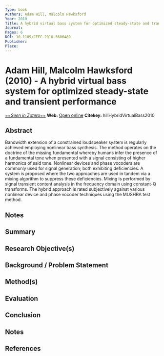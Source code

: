 ```yaml
---
Type: book
Authors: Adam Hill, Malcolm Hawksford
Year: 2010
Title: A hybrid virtual bass system for optimized steady-state and transient performance
Journal: 
Pages: 6
DOI: 10.1109/CEEC.2010.5606489
Publisher: 
Place: 
---
```


# Adam Hill, Malcolm Hawksford (2010) - A hybrid virtual bass system for optimized steady-state and transient performance
[==*Seen in Zotero*==](zotero://select/items/@hillHybridVirtualBass2010)
**Web:** [Open online]()
**Citekey:** hillHybridVirtualBass2010


## Abstract
Bandwidth extension of a constrained loudspeaker system is regularly achieved employing nonlinear bass synthesis. The method operates on the doctrine of the missing fundamental whereby humans infer the presence of a fundamental tone when presented with a signal consisting of higher harmonics of said tone. Nonlinear devices and phase vocoders are commonly used for signal generation; both exhibiting deficiencies. A system is proposed where the two approaches are used in tandem via a mixing algorithm to suppress these deficiencies. Mixing is performed by signal transient content analysis in the frequency domain using constant-Q transforms. The hybrid approach is rated subjectively against various nonlinear device and phase vocoder techniques using the MUSHRA test method.

## Notes


## Summary

  
## Research Objective(s)


## Background / Problem Statement


## Method(s)


## Evaluation


## Conclusion


## Notes


## References

